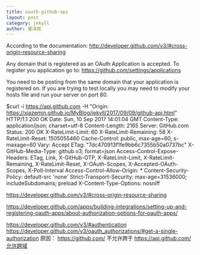 ```yaml
---
title: oauth-github-api
layout: post
category: jekyll
author: 夏泽民
---
```

<!-- more -->

According to the documentation: http://developer.github.com/v3/#cross-origin-resource-sharing

Any domain that is registered as an OAuth Application is accepted.
To register you application go to: https://github.com/settings/applications

You need to be posting from the same domain that your application is registered on. If you are trying to test locally you may need to modify your hosts file and run your server on port 80.

$curl -i https://api.github.com -H "Origin: https://xiazemin.github.io/MyBlog/jekyll/2017/09/09/github-api.html"
HTTP/1.1 200 OK
Date: Sun, 10 Sep 2017 14:01:04 GMT
Content-Type: application/json; charset=utf-8
Content-Length: 2165
Server: GitHub.com
Status: 200 OK
X-RateLimit-Limit: 60
X-RateLimit-Remaining: 58
X-RateLimit-Reset: 1505055460
Cache-Control: public, max-age=60, s-maxage=60
Vary: Accept
ETag: "7dc470913f1fe9bb6c7355b50a0737bc"
X-GitHub-Media-Type: github.v3; format=json
Access-Control-Expose-Headers: ETag, Link, X-GitHub-OTP, X-RateLimit-Limit, X-RateLimit-Remaining, X-RateLimit-Reset, X-OAuth-Scopes, X-Accepted-OAuth-Scopes, X-Poll-Interval
Access-Control-Allow-Origin: *
Content-Security-Policy: default-src 'none'
Strict-Transport-Security: max-age=31536000; includeSubdomains; preload
X-Content-Type-Options: nosniff

https://developer.github.com/v3/#cross-origin-resource-sharing

https://developer.github.com/apps/building-integrations/setting-up-and-registering-oauth-apps/about-authorization-options-for-oauth-apps/

https://developer.github.com/v3/#authentication
https://developer.github.com/v3/oauth_authorizations/#get-a-single-authorization
原因：
https://github.com/     不允许跨于
https://api.github.com/允许跨域
